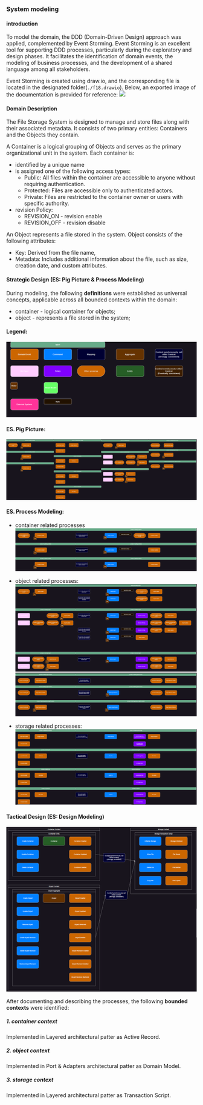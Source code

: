 ### System modeling
#### introduction
To model the domain, the DDD (Domain-Driven Design) approach was applied, complemented by Event Storming. Event Storming is an excellent tool for supporting DDD processes, particularly during the exploratory and design phases. It facilitates the identification of domain events, the modeling of business processes, and the development of a shared language among all stakeholders.

Event Storming is created using draw.io, and the corresponding file is located in the designated folder(`./f18.drawio`).
Below, an exported image of the documentation is provided for reference:
![](images/event_storming.drawio.svg)

#### Domain Description
The File Storage System is designed to manage and store files along with their associated metadata. 
It consists of two primary entities: Containers and the Objects they contain.

A Container is a logical grouping of Objects and serves as the primary organizational unit in the system. 
Each container is:
- identified by a unique name 
- is assigned one of the following access types:
  - Public: All files within the container are accessible to anyone without requiring authentication.
  - Protected: Files are accessible only to authenticated actors. 
  - Private: Files are restricted to the container owner or users with specific authority.
- revision Policy:
  - REVISION_ON - revision enable
  - REVISION_OFF - revision disable

An Object represents a file stored in the system. Object consists of the following attributes:
- Key: Derived from the file name,
- Metadata: Includes additional information about the file, such as size, creation date, and custom attributes.

#### Strategic Design (ES: Pig Picture & Process Modeling)
During modeling, the following **definitions** were established as universal concepts, applicable across all bounded contexts within the domain:
- container - logical container for objects;
- object - represents a file stored in the system;

#### Legend:
![img.png](images/legend.png)

#### ES. Pig Picture:
![img.png](images/big-picture.png)

#### ES. Process Modeling:
- container related processes
![img.png](images/img.png)

- object related processes:
![img_1.png](images/img_1.png)
![img_2.png](images/img_2.png)
- storage related processes:
![img_3.png](images/img_3.png)

#### **Tactical Design (ES: Design Modeling)**
![img_4.png](images/img_4.png)

After documenting and describing the processes, the following **bounded contexts** were identified:

##### 1. container context
Implemented in Layered architectural patter as Active Record.

##### 2. object context
Implemented in Port & Adapters architectural patter as Domain Model.

##### 3. storage context
Implemented in Layered architectural patter as Transaction Script.